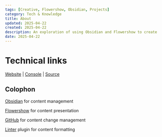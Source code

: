```yaml
---
tags: [Creative, Flowershow, Obsidian, Projects]
category: Tech & Knowledge
title: About
updated: 2025-04-22
created: 2025-04-22
description: An exploration of using Obsidian and Flowershow to create a website, detailing the project's development and technical links.
date: 2025-04-22
---
```


# Technical links

[Website](https://flowershow.app/@philoserf/T01) | [Console](https://cloud.flowershow.app) | [Source](https://github.com/philoserf/T01)

## Colophon

[Obsidian](https://obsidian.md/) for content management

[Flowershow](https://flowershow.app/) for content presentation

[GitHub](https://github.com/) for content change management

[Linter](https://platers.github.io/obsidian-linter/) plugin for content formatting
